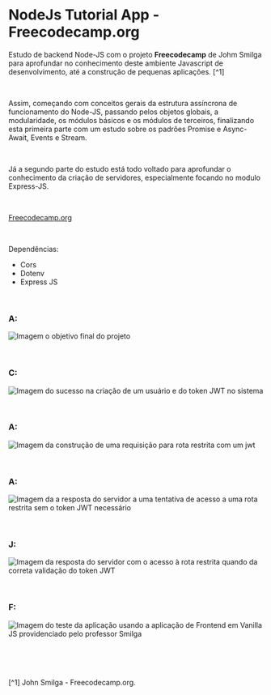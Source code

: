 # NodeJs Tutorial App - Freecodecamp.org


Estudo de backend Node-JS com o projeto **Freecodecamp** de Johm Smilga para aprofundar no conhecimento deste ambiente Javascript de desenvolvimento, até a construção de pequenas aplicações. [^1]


<br />

Assim, começando com conceitos gerais da estrutura assíncrona de funcionamento do Node-JS, passando pelos objetos globais, a modularidade, os módulos básicos e os módulos de terceiros, finalizando esta primeira parte com um estudo sobre os padrões Promise e Async-Await, Events e Stream.


<br />


Já a segundo parte do estudo está todo voltado para aprofundar o conhecimento da criação de servidores, especialmente focando no modulo Express-JS.




<br />

[Freecodecamp.org](https://www.freecodecamp.org/learn/back-end-development-and-apis/)



<br />


Dependências:


- Cors
- Dotenv
- Express JS




<br />

### A:              
![Imagem o objetivo final do projeto](/public/images/)



<br />

### C:                
![Imagem do sucesso na criação de um usuário e do token JWT no sistema](/public/images/)




<br />

### A:                   
![Imagem da construção de uma requisição para rota restrita com um jwt](/public/images/)





<br />

### A:                
![Imagem da a resposta do servidor a uma tentativa de acesso a uma rota restrita sem o token JWT necessário](/public/images/)





<br />

### J:                
![Imagem da resposta do servidor com o acesso à rota restrita quando da correta validação do token JWT](/public/images/)







<br />

### F:                
![Imagem do teste da aplicação usando a aplicação de Frontend em Vanilla JS providenciado pelo professor Smilga](/public/images/)




<br />








<br />
<br />

[^1] John Smilga - Freecodecamp.org.






